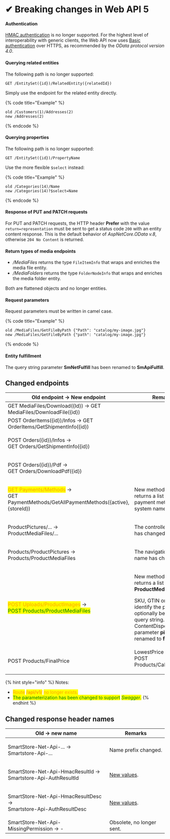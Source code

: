 # ✔ Breaking changes in Web API 5

#### Authentication

[HMAC authentication](https://en.wikipedia.org/wiki/HMAC) is no longer supported. For the highest level of interoperability with generic clients, the Web API now uses [Basic authentication](https://app.gitbook.com/o/jug3iI9jtm3q3KRxHi73/s/DOZxBBKmB9QIuwBDsOtV/framework/web-api/authentication) over HTTPS, as recommended by the _OData protocol version 4.0_.

#### Querying related entities

The following path is no longer supported:

```
GET /EntitySet({id})/RelatedEntity({relatedId})
```

Simply use the endpoint for the related entity directly.

{% code title="Example" %}
```
old /Customers(1)/Addresses(2)
new /Addresses(2)
```
{% endcode %}

#### Querying properties

The following path is no longer supported:

```
GET /EntitySet({id})/PropertyName
```

Use the more flexible `$select` instead:

{% code title="Example" %}
```
old /Categories(14)/Name
new /Categories(14)?$select=Name
```
{% endcode %}

#### Response of PUT and PATCH requests

For PUT and PATCH requests, the HTTP header **Prefer** with the value `return=representation` must be sent to get a status code `200` with an entity content response. This is the default behavior of _AspNetCore.OData v.8_, otherwise `204 No Content` is returned.

#### Return types of media endpoints

* _/MediaFiles_ returns the type `FileItemInfo` that wraps and enriches the media file entity.
* _/MediaFolders_ returns the type `FolderNodeInfo` that wraps and enriches the media folder entity.

Both are flattened objects and no longer entities.

#### Request parameters

Request parameters must be written in camel case.

{% code title="Example" %}
```
old /MediaFiles/GetFileByPath {"Path": "catalog/my-image.jpg"}
new /MediaFiles/GetFileByPath {"path": "catalog/my-image.jpg"}
```
{% endcode %}

#### Entity fulfillment

The query string parameter **SmNetFulfill** has been renamed to **SmApiFulfill**.

## Changed endpoints

| Old endpoint -> New endpoint                                                                                                                 | Remarks                                                                                                                                                                                                                                                         |
| -------------------------------------------------------------------------------------------------------------------------------------------- | --------------------------------------------------------------------------------------------------------------------------------------------------------------------------------------------------------------------------------------------------------------- |
| GET MediaFiles/Download({Id}) -> GET MediaFiles/DownloadFile({id})                                                                           |                                                                                                                                                                                                                                                                 |
| POST OrderItems({id})/Infos -> GET OrderItems/GetShipmentInfo({id})                                                                          |                                                                                                                                                                                                                                                                 |
| <p>POST Orders({id})/Infos -><br>GET Orders/GetShipmentInfo({id})</p>                                                                        |                                                                                                                                                                                                                                                                 |
| <p>POST Orders({id})/Pdf -><br>GET Orders/DownloadPdf({id})</p>                                                                              |                                                                                                                                                                                                                                                                 |
| <p><mark style="color:orange;">GET Payments/Methods</mark> -><br>GET PaymentMethods/GetAllPaymentMethods({active},{storeId})</p>             | New method. Now returns a list of payment method system names.                                                                                                                                                                                                  |
| <p>ProductPictures/... -><br>ProductMediaFiles/...</p>                                                                                       | The controller name has changed.                                                                                                                                                                                                                                |
| <p>Products/ProductPictures -><br>Products/ProductMediaFiles</p>                                                                             | The navigation property name has changed.                                                                                                                                                                                                                       |
| <p><mark style="color:orange;">POST Uploads/ProductImages</mark> -><br><mark style="color:green;">POST Products/ProductMediaFiles</mark></p> | <p>New method. Now returns a list of <strong>ProductMediaFile</strong>.</p><p>SKU, GTIN or MPN to identify the product can optionally be sent via query string. ContentDisposition parameter <strong>pictureId</strong> renamed to <strong>fileId</strong>.</p> |
| <p>POST Products/FinalPrice|LowestPrice -><br>POST Products/CalculatePrice</p>                                                               | New method. Now returns **CalculatedProductPrice**.                                                                                                                                                                                                             |



{% hint style="info" %}
Notes:

* <mark style="color:orange;">Route</mark> <mark style="color:orange;"></mark><mark style="color:orange;">**/api/v1/**</mark> <mark style="color:orange;"></mark><mark style="color:orange;">no longer exists.</mark>
* <mark style="color:green;">The parameterization has been changed to support</mark> <mark style="color:green;"></mark>_<mark style="color:green;">Swagger</mark>_<mark style="color:green;">.</mark>
{% endhint %}

## Changed response header names

| Old -> new name                                                              | Remarks                                                        |
| ---------------------------------------------------------------------------- | -------------------------------------------------------------- |
| <p>SmartStore-Net-Api-... -><br>Smartstore-Api-...</p>                       | Name prefix changed.                                           |
| <p>SmartStore-Net-Api-HmacResultId -><br>Smartstore-Api-AuthResultId</p>     | [New values](breaking-changes-in-web-api-5.md#authentication). |
| <p>SmartStore-Net-Api-HmacResultDesc -><br>Smartstore-Api-AuthResultDesc</p> | [New values](breaking-changes-in-web-api-5.md#authentication). |
| SmartStore-Net-Api-MissingPermission -> -                                    | Obsolete, no longer sent.                                      |
